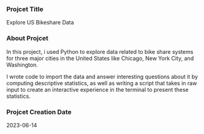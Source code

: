 ### Projcet Title
Explore US Bikeshare Data

### About Projcet 
In this project, i used Python to explore data related to bike share systems for three major cities in the United States like Chicago, New York City, and Washington. 

I wrote code to import the data and answer interesting questions about it by computing descriptive statistics, as well as writing a script that takes in raw input to create an interactive experience in the terminal to present these statistics.

### Projcet Creation Date
2023-06-14
